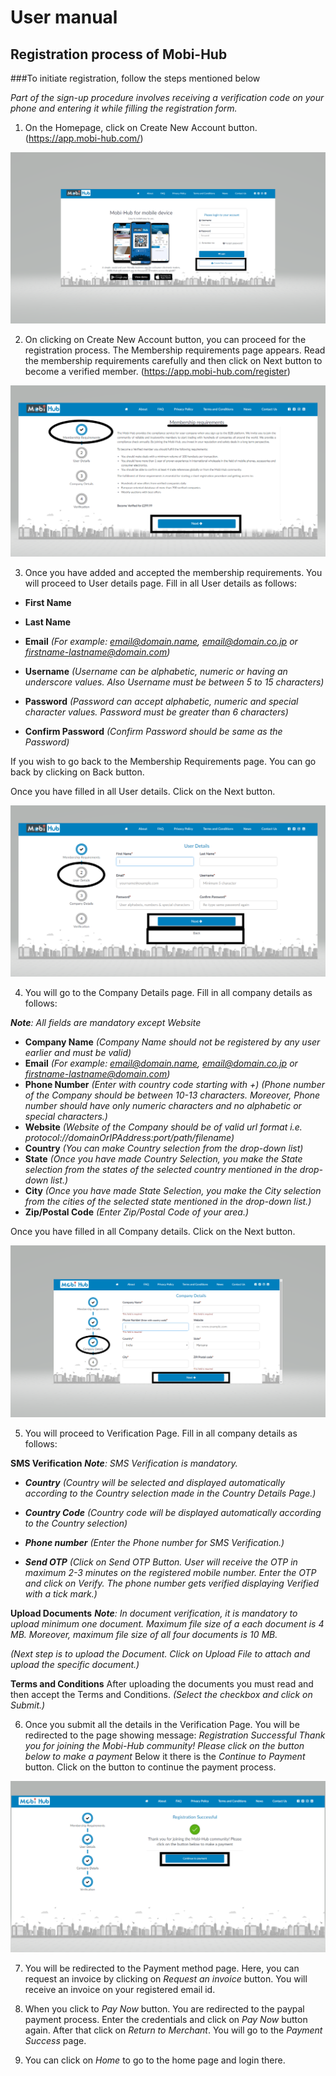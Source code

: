 # User manual
## Registration process of Mobi-Hub
###To initiate registration, follow the steps mentioned below

_Part of the sign-up procedure involves receiving a verification code on your phone and entering it while filling the registration form._

1. On the Homepage, click on Create New Account button. 
 (https://app.mobi-hub.com/)

![GitHub Logo](/images/Create1.png)

2. On clicking on Create New Account button, you can proceed for the registration process. The Membership requirements page appears. Read the membership requirements carefully and then click on Next button to become a verified member.
(https://app.mobi-hub.com/register)

  ![GitHub Logo](/images/membership1.png) 

3.  Once you have added and accepted the membership requirements. You will proceed to User details page. Fill in all User details as follows:
* **First Name**
* **Last Name**
* **Email**
_(For example: email@domain.name, email@domain.co.jp or firstname-lastname@domain.com)_
* **Username**
_(Username can be alphabetic, numeric or having an underscore values. Also Username must be between 5 to 15 characters)_
* **Password**
_(Password can accept alphabetic, numeric and special character values. Password must be greater than 6 characters)_

* **Confirm Password**
_(Confirm Password should be same as the Password)_

If you wish to go back to the Membership Requirements page. You can go back by clicking on Back button.

Once you have filled in all User details. Click on the Next button.

![GitHub Logo](/images/Userdetails2.png) 

4. You will go to the Company Details page. Fill in all company details as follows:

_**Note**: All fields are mandatory except Website_

* **Company Name**
_(Company Name should not be registered by any user earlier and must be valid)_
* **Email**
_(For example: email@domain.name, email@domain.co.jp or firstname-lastname@domain.com)_
* **Phone Number**
_(Enter with country code starting with +)_
_(Phone number of the Company should be between 10-13 characters. Moreover, Phone number should have only numeric characters and no alphabetic or special characters.)_
* **Website**
_(Website of the Company should be of valid url format i.e. protocol://domainOrIPAddress:port/path/filename)_
* **Country**
_(You can make Country selection from the drop-down list)_
* **State**
_(Once you have made Country Selection, you make the State selection from the states of the selected country mentioned in the drop-down list.)_
* **City**
_(Once you have made State Selection, you make the City selection from the cities of the selected state mentioned in the drop-down list.)_
* **Zip/Postal Code**
_(Enter Zip/Postal Code of your area.)_

Once you have filled in all Company details. Click on the Next button.

![GitHub Logo](/images/Companydetails.png)

5. You will proceed to Verification Page. Fill in all company details as follows: 

**SMS Verification**
_**Note**: SMS Verification is mandatory._
* ***Country***
_(Country will be selected and displayed automatically according to the Country selection made in the Country Details Page.)_

* ***Country Code***
_(Country code will be displayed automatically according to the Country selection)_
* ***Phone number***
_(Enter the Phone number for SMS Verification.)_
* ***Send OTP***
_(Click on Send OTP Button. User will receive the OTP in maximum 2-3 minutes on the registered mobile number. Enter the OTP and click on Verify. The phone number gets verified displaying Verified with a tick mark.)_

**Upload Documents**
_**Note**: In document verification, it is mandatory to upload minimum one document. Maximum file size of a each document is 4 MB. Moreover, maximum file size of all four documents is 10 MB._

_(Next step is to upload the Document. Click on Upload File to attach and upload the specific document.)_

**Terms and Conditions**
After uploading the documents you must read and then accept the Terms and Conditions.
_(Select the checkbox and click on Submit.)_

6. Once you submit all the details in the Verification Page. You will be redirected to the page showing message:
_Registration Successful
 Thank you for joining the Mobi-Hub community! Please click on the button below to make a payment_
Below it there is the _Continue to Payment_ button. Click on the button to continue the payment process.

![GitHub Logo](/images/registrationsuccess2.png)

7. You will be redirected to the Payment method page.
   Here, you can request an invoice by clicking on _Request an invoice_ button. You will receive an invoice on your registered email id.

8. When you click to _Pay Now_ button. You are redirected to the paypal payment process. Enter the credentials and click on _Pay Now_ button again. After that click on _Return to Merchant_. You will go to the _Payment Success_ page.
9. You can click on _Home_ to go to the home page and login there.